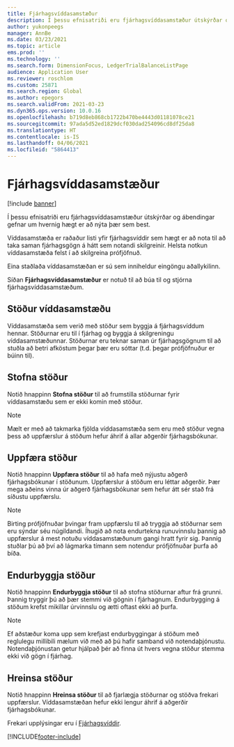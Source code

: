 ```yaml
---
title: Fjárhagsvíddasamstæður
description: Í þessu efnisatriði eru fjárhagsvíddasamstæður útskýrðar og ábendingar gefnar um hvernig hægt er að nýta þær sem best.
author: yukonpeegs
manager: AnnBe
ms.date: 03/23/2021
ms.topic: article
ems.prod: ''
ms.technology: ''
ms.search.form: DimensionFocus, LedgerTrialBalanceListPage
audience: Application User
ms.reviewer: roschlom
ms.custom: 25871
ms.search.region: Global
ms.author: epegors
ms.search.validFrom: 2021-03-23
ms.dyn365.ops.version: 10.0.16
ms.openlocfilehash: b719d8eb868cb1722b470be4443d01181078ce21
ms.sourcegitcommit: 97ada5d52ed1829dcf030dad254096cd8df25da8
ms.translationtype: HT
ms.contentlocale: is-IS
ms.lasthandoff: 04/06/2021
ms.locfileid: "5864413"
---
```

# <a name="financial-dimension-sets"></a>Fjárhagsvíddasamstæður

[!include [banner](../includes/banner.md)]

Í þessu efnisatriði eru fjárhagsvíddasamstæður útskýrðar og ábendingar gefnar um hvernig hægt er að nýta þær sem best.

Víddasamstæða er raðaður listi yfir fjárhagsvíddir sem hægt er að nota til að taka saman fjárhagsgögn á hátt sem notandi skilgreinir. Helsta notkun víddasamstæða felst í að skilgreina prófjöfnuð.

Eina staðlaða víddasamstæðan er sú sem inniheldur eingöngu aðallykilinn.

Síðan **Fjárhagsvíddasamstæður** er notuð til að búa til og stjórna fjárhagsvíddasamstæðum.

## <a name="dimension-set-balances"></a>Stöður víddasamstæðu

Víddasamstæða sem verið með stöður sem byggja á fjárhagsvíddum hennar. Stöðurnar eru til í fjárhag og byggja á skilgreningu víddasamstæðunnar. Stöðurnar eru teknar saman úr fjárhagsgögnum til að stuðla að betri afköstum þegar þær eru sóttar (t.d. þegar prófjöfnuður er búinn til).

## <a name="create-balances"></a>Stofna stöður

Notið hnappinn **Stofna stöður** til að frumstilla stöðurnar fyrir víddasamstæðu sem er ekki komin með stöður.

> [!NOTE]
> Mælt er með að takmarka fjölda víddasamstæða sem eru með stöður vegna þess að uppfærslur á stöðum hefur áhrif á allar aðgerðir fjárhagsbókunar.

## <a name="update-balances"></a>Uppfæra stöður

Notið hnappinn **Uppfæra stöður** til að hafa með nýjustu aðgerð fjárhagsbókunar í stöðunum. Uppfærslur á stöðum eru léttar aðgerðir. Þær mega aðeins vinna úr aðgerð fjárhagsbókunar sem hefur átt sér stað frá síðustu uppfærslu.

> [!NOTE]
> Birting prófjöfnuðar þvingar fram uppfærslu til að tryggja að stöðurnar sem eru sýndar séu núgildandi. Íhugið að nota endurtekna runuvinnslu þannig að uppfærslur á mest notuðu víddasamstæðunum gangi hratt fyrir sig. Þannig stuðlar þú að því að lágmarka tímann sem notendur prófjöfnuðar þurfa að bíða.

## <a name="rebuild-balances"></a>Endurbyggja stöður

Notið hnappinn **Endurbyggja stöður** til að stofna stöðurnar aftur frá grunni. Þannig tryggir þú að þær stemmi við gögnin í fjárhagnum. Endurbygging á stöðum krefst mikillar úrvinnslu og ætti oftast ekki að þurfa.

> [!NOTE]
> Ef aðstæður koma upp sem krefjast endurbyggingar á stöðum með reglulegu millibili mælum við með að þú hafir samband við notendaþjónustu. Notendaþjónustan getur hjálpað þér að finna út hvers vegna stöður stemma ekki við gögn í fjárhag.

## <a name="clear-balances"></a>Hreinsa stöður

Notið hnappinn **Hreinsa stöður** til að fjarlægja stöðurnar og stöðva frekari uppfærslur. Víddasamstæðan hefur ekki lengur áhrif á aðgerðir fjárhagsbókunar.

Frekari upplýsingar eru í [Fjárhagsvíddir](financial-dimensions.md).

[!INCLUDE[footer-include](../../includes/footer-banner.md)]

